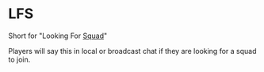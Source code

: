# LFS

Short for "Looking For [Squad](Squad.md)"

Players will say this in local or broadcast chat if they are looking for a squad
to join.
